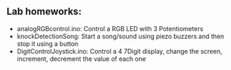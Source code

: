 ## Lab homeworks:
- analogRGBcontrol.ino: Control a RGB LED with 3 Potentiometers
- knockDetectionSong: Start a song/sound using piezo buzzers and then stop it using a button
- DigitControlJoystick.ino: Control a 4 7Digit display, change the screen, increment, decrement the value of each one
